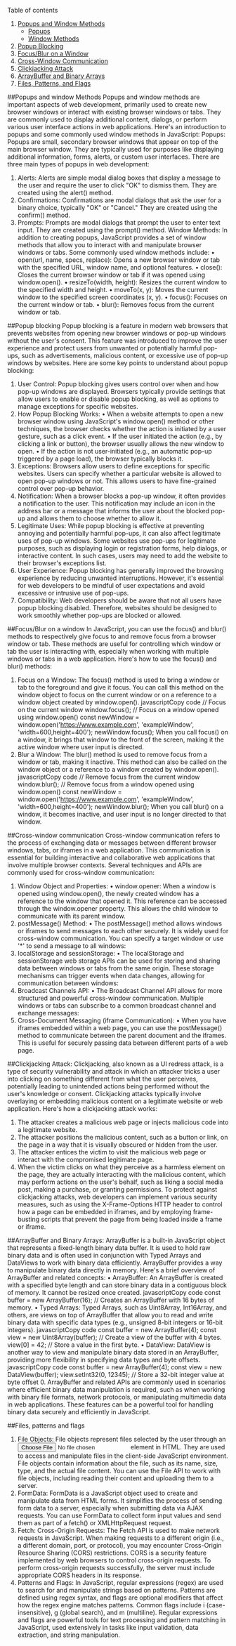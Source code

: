 Table of contents
1. [Popups and Window Methods](#popups-and-window-methods)
    - [Popups](#popups)
    - [Window Methods](#window-methods)
2. [Popup Blocking](#popup-blocking)
3. [Focus/Blur on a Window](#focusblur-on-a-window)
4. [Cross-Window Communication](#cross-window-communication)
5. [Clickjacking Attack](#clickjacking-attack)
6. [ArrayBuffer and Binary Arrays](#arraybuffer-and-binary-arrays)
7. [Files, Patterns, and Flags](#files-patterns-and-flags)

##Popups and window Methods
Popups and window methods are important aspects of web development, primarily used to create new browser windows or interact with existing browser windows or tabs. They are commonly used to display additional content, dialogs, or perform various user interface actions in web applications. Here's an introduction to popups and some commonly used window methods in JavaScript:
Popups:
Popups are small, secondary browser windows that appear on top of the main browser window. They are typically used for purposes like displaying additional information, forms, alerts, or custom user interfaces. There are three main types of popups in web development:
1.	Alerts:
Alerts are simple modal dialog boxes that display a message to the user and require the user to click "OK" to dismiss them. They are created using the alert() method.
2.	Confirmations:
Confirmations are modal dialogs that ask the user for a binary choice, typically "OK" or "Cancel." They are created using the confirm() method.
3.	Prompts:
Prompts are modal dialogs that prompt the user to enter text input. They are created using the prompt() method.
Window Methods:
In addition to creating popups, JavaScript provides a set of window methods that allow you to interact with and manipulate browser windows or tabs. Some commonly used window methods include:
•	open(url, name, specs, replace): Opens a new browser window or tab with the specified URL, window name, and optional features.
•	close(): Closes the current browser window or tab if it was opened using window.open().
•	resizeTo(width, height): Resizes the current window to the specified width and height.
•	moveTo(x, y): Moves the current window to the specified screen coordinates (x, y).
•	focus(): Focuses on the current window or tab.
•	blur(): Removes focus from the current window or tab.


##Popup blocking
Popup blocking is a feature in modern web browsers that prevents websites from opening new browser windows or pop-up windows without the user's consent. This feature was introduced to improve the user experience and protect users from unwanted or potentially harmful pop-ups, such as advertisements, malicious content, or excessive use of pop-up windows by websites.
Here are some key points to understand about popup blocking:
1.	User Control: Popup blocking gives users control over when and how pop-up windows are displayed. Browsers typically provide settings that allow users to enable or disable popup blocking, as well as options to manage exceptions for specific websites.
2.	How Popup Blocking Works:
•	When a website attempts to open a new browser window using JavaScript's window.open() method or other techniques, the browser checks whether the action is initiated by a user gesture, such as a click event.
•	If the user initiated the action (e.g., by clicking a link or button), the browser usually allows the new window to open.
•	If the action is not user-initiated (e.g., an automatic pop-up triggered by a page load), the browser typically blocks it.
3.	Exceptions: Browsers allow users to define exceptions for specific websites. Users can specify whether a particular website is allowed to open pop-up windows or not. This allows users to have fine-grained control over pop-up behavior.
4.	Notification: When a browser blocks a pop-up window, it often provides a notification to the user. This notification may include an icon in the address bar or a message that informs the user about the blocked pop-up and allows them to choose whether to allow it.
5.	Legitimate Uses: While popup blocking is effective at preventing annoying and potentially harmful pop-ups, it can also affect legitimate uses of pop-up windows. Some websites use pop-ups for legitimate purposes, such as displaying login or registration forms, help dialogs, or interactive content. In such cases, users may need to add the website to their browser's exceptions list.
6.	User Experience: Popup blocking has generally improved the browsing experience by reducing unwanted interruptions. However, it's essential for web developers to be mindful of user expectations and avoid excessive or intrusive use of pop-ups.
7.	Compatibility: Web developers should be aware that not all users have popup blocking disabled. Therefore, websites should be designed to work smoothly whether pop-ups are blocked or allowed.


##Focus/Blur on a window
In JavaScript, you can use the focus() and blur() methods to respectively give focus to and remove focus from a browser window or tab. These methods are useful for controlling which window or tab the user is interacting with, especially when working with multiple windows or tabs in a web application.
Here's how to use the focus() and blur() methods:
1.	Focus on a Window:
The focus() method is used to bring a window or tab to the foreground and give it focus. You can call this method on the window object to focus on the current window or on a reference to a window object created by window.open().
javascriptCopy code
// Focus on the current window window.focus(); // Focus on a window opened using window.open() const newWindow = window.open('https://www.example.com', 'exampleWindow', 'width=600,height=400'); newWindow.focus(); 
When you call focus() on a window, it brings that window to the front of the screen, making it the active window where user input is directed.
2.	Blur a Window:
The blur() method is used to remove focus from a window or tab, making it inactive. This method can also be called on the window object or a reference to a window created by window.open().
javascriptCopy code
// Remove focus from the current window window.blur(); // Remove focus from a window opened using window.open() const newWindow = window.open('https://www.example.com', 'exampleWindow', 'width=600,height=400'); newWindow.blur(); 
When you call blur() on a window, it becomes inactive, and user input is no longer directed to that window.

##Cross-window communication 
Cross-window communication refers to the process of exchanging data or messages between different browser windows, tabs, or iframes in a web application. This communication is essential for building interactive and collaborative web applications that involve multiple browser contexts. Several techniques and APIs are commonly used for cross-window communication:
1.	Window Object and Properties:
•	window.opener: When a window is opened using window.open(), the newly created window has a reference to the window that opened it. This reference can be accessed through the window.opener property. This allows the child window to communicate with its parent window.
2.	postMessage() Method:
•	The postMessage() method allows windows or iframes to send messages to each other securely. It is widely used for cross-window communication. You can specify a target window or use '*' to send a message to all windows: 
3.	localStorage and sessionStorage:
•	The localStorage and sessionStorage web storage APIs can be used for storing and sharing data between windows or tabs from the same origin. These storage mechanisms can trigger events when data changes, allowing for communication between windows:
4.	Broadcast Channels API:
•	The Broadcast Channel API allows for more structured and powerful cross-window communication. Multiple windows or tabs can subscribe to a common broadcast channel and exchange messages:
5.	Cross-Document Messaging (iframe Communication):
•	When you have iframes embedded within a web page, you can use the postMessage() method to communicate between the parent document and the iframes. This is useful for securely passing data between different parts of a web page.


##Clickjacking Attack: 
Clickjacking, also known as a UI redress attack, is a type of security vulnerability and attack in which an attacker tricks a user into clicking on something different from what the user perceives, potentially leading to unintended actions being performed without the user's knowledge or consent. Clickjacking attacks typically involve overlaying or embedding malicious content on a legitimate website or web application.
Here's how a clickjacking attack works:
1.	The attacker creates a malicious web page or injects malicious code into a legitimate website.
2.	The attacker positions the malicious content, such as a button or link, on the page in a way that it is visually obscured or hidden from the user.
3.	The attacker entices the victim to visit the malicious web page or interact with the compromised legitimate page.
4.	When the victim clicks on what they perceive as a harmless element on the page, they are actually interacting with the malicious content, which may perform actions on the user's behalf, such as liking a social media post, making a purchase, or granting permissions.
To protect against clickjacking attacks, web developers can implement various security measures, such as using the X-Frame-Options HTTP header to control how a page can be embedded in iframes, and by employing frame-busting scripts that prevent the page from being loaded inside a frame or iframe.



##ArrayBuffer and Binary Arrays:
ArrayBuffer is a built-in JavaScript object that represents a fixed-length binary data buffer. It is used to hold raw binary data and is often used in conjunction with Typed Arrays and DataViews to work with binary data efficiently. ArrayBuffer provides a way to manipulate binary data directly in memory.
Here's a brief overview of ArrayBuffer and related concepts:
•	ArrayBuffer: An ArrayBuffer is created with a specified byte length and can store binary data in a contiguous block of memory. It cannot be resized once created.
javascriptCopy code
const buffer = new ArrayBuffer(16); // Creates an ArrayBuffer with 16 bytes of memory. 
•	Typed Arrays: Typed Arrays, such as Uint8Array, Int16Array, and others, are views on top of ArrayBuffer that allow you to read and write binary data with specific data types (e.g., unsigned 8-bit integers or 16-bit integers).
javascriptCopy code
const buffer = new ArrayBuffer(4); const view = new Uint8Array(buffer); // Create a view of the buffer with 4 bytes. view[0] = 42; // Store a value in the first byte. 
•	DataView: DataView is another way to view and manipulate binary data stored in an ArrayBuffer, providing more flexibility in specifying data types and byte offsets.
javascriptCopy code
const buffer = new ArrayBuffer(4); const view = new DataView(buffer); view.setInt32(0, 12345); // Store a 32-bit integer value at byte offset 0. 
ArrayBuffer and related APIs are commonly used in scenarios where efficient binary data manipulation is required, such as when working with binary file formats, network protocols, or manipulating multimedia data in web applications. These features can be a powerful tool for handling binary data securely and efficiently in JavaScript.


##Files, patterns and flags
1. File Objects:
File objects represent files selected by the user through an <input type="file"> element in HTML. They are used to access and manipulate files in the client-side JavaScript environment. File objects contain information about the file, such as its name, size, type, and the actual file content. You can use the File API to work with file objects, including reading their content and uploading them to a server.
2. FormData:
FormData is a JavaScript object used to create and manipulate data from HTML forms. It simplifies the process of sending form data to a server, especially when submitting data via AJAX requests. You can use FormData to collect form input values and send them as part of a fetch() or XMLHttpRequest request.
3. Fetch: Cross-Origin Requests:
The Fetch API is used to make network requests in JavaScript. When making requests to a different origin (i.e., a different domain, port, or protocol), you may encounter Cross-Origin Resource Sharing (CORS) restrictions. CORS is a security feature implemented by web browsers to control cross-origin requests. To perform cross-origin requests successfully, the server must include appropriate CORS headers in its response.
4. Patterns and Flags:
In JavaScript, regular expressions (regex) are used to search for and manipulate strings based on patterns. Patterns are defined using regex syntax, and flags are optional modifiers that affect how the regex engine matches patterns. Common flags include i (case-insensitive), g (global search), and m (multiline).
Regular expressions and flags are powerful tools for text processing and pattern matching in JavaScript, used extensively in tasks like input validation, data extraction, and string manipulation.

